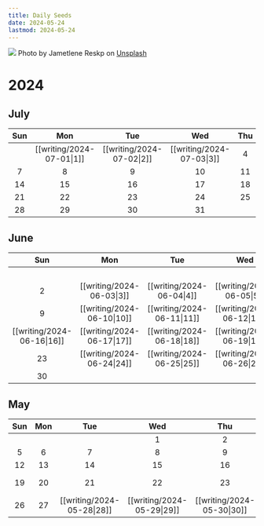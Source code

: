```yaml
---
title: Daily Seeds
date: 2024-05-24
lastmod: 2024-05-24
---
```


<img class="image-banner" src="https://images.unsplash.com/photo-1615469619480-1a7e77deb56c">
<span class="image-caption">Photo by Jametlene Reskp on <a href="https://unsplash.com/photos/brown-dried-leaves-on-brown-soil-vSVfPr2Uy3U">Unsplash</a></span>

# 2024

## July

|Sun|Mon|Tue|Wed|Thu|Fri|Sat|
|:-:|:-:|:-:|:-:|:-:|:-:|:-:|
| |[[writing/2024-07-01\|1]]|[[writing/2024-07-02\|2]]|[[writing/2024-07-03\|3]]|4|5|6|
|7|8|9|10|11|12|13|
|14|15|16|17|18|19|20|
|21|22|23|24|25|26|27|
|28|29|30|31| | | |

## June

|Sun|Mon|Tue|Wed|Thu|Fri|Sat|
|:-:|:-:|:-:|:-:|:-:|:-:|:-:|
| | | | | | |1|
|2|[[writing/2024-06-03\|3]]|[[writing/2024-06-04\|4]]|[[writing/2024-06-05\|5]]|[[writing/2024-06-06\|6]]|[[writing/2024-06-07\|7]]|[[writing/2024-06-08\|8]]|
|9|[[writing/2024-06-10\|10]]|[[writing/2024-06-11\|11]]|[[writing/2024-06-12\|12]]|[[writing/2024-06-13\|13]]|14|[[writing/2024-06-15\|15]]|
|[[writing/2024-06-16\|16]]|[[writing/2024-06-17\|17]]|[[writing/2024-06-18\|18]]|[[writing/2024-06-19\|19]]|[[writing/2024-06-20\|20]]|[[writing/2024-06-21\|21]]|22|
|23|[[writing/2024-06-24\|24]]|[[writing/2024-06-25\|25]]|[[writing/2024-06-26\|26]]|[[writing/2024-06-27\|27]]|28|29|
|30| | | | | | |

## May

|Sun|Mon|Tue|Wed|Thu|Fri|Sat|
|:-:|:-:|:-:|:-:|:-:|:-:|:-:|
| | | |1|2|3|4|
|5|6|7|8|9|10|11|
|12|13|14|15|16|17|18|
|19|20|21|22|23|[[writing/2024-05-24\|24]]|25|
|26|27|[[writing/2024-05-28\|28]]|[[writing/2024-05-29\|29]]|[[writing/2024-05-30\|30]]|[[writing/2024-05-31\|31]]||

<style>
.content-meta { display: none;}
</style>
